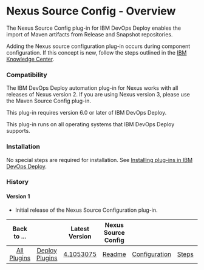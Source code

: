 
# Nexus Source Config - Overview

The Nexus Source Config plug-in for IBM DevOps Deploy enables the import of Maven artifacts from Release and Snapshot repositories.


Adding the Nexus source configuration plug-in occurs during component configuration. If this concept is new, follow the steps outlined in the [IBM Knowledge Center](https://www.ibm.com/docs/en/urbancode-deploy/7.2.3?topic=components-creating).


### Compatibility


The IBM DevOps Deploy automation plug-in for Nexus works with all releases of Nexus version 2. If you are using Nexus version 3, please use the Maven Source Config plug-in.

This plug-in requires version 6.0 or later of IBM DevOps Deploy.

This plug-in runs on all operating systems that IBM DevOps Deploy supports.


### Installation


No special steps are required for installation. See [Installing plug-ins in IBM DevOps Deploy](https://community.ibm.com/community/user/wasdevops/blogs/laurel-dickson-bull1/2022/06/13/install-plugins "Installing plug-ins in IBM DevOps Deploy").


### History

#### Version 1

* Initial release of the Nexus Source Configuration plug-in.

|Back to ...||Latest Version|Nexus Source Config ||||
| :---: | :---: | :---: | :---: | :---: | :---: | :---: |
|[All Plugins](../../index.md)|[Deploy Plugins](../README.md)|[4.1053075](https://raw.githubusercontent.com/UrbanCode/IBM-UCD-PLUGINS/main/files/nexus-source-config/Nexus-Source-Config-4.1053075.zip)|[Readme](README.md)|[Configuration](configuration.md)|[Steps](steps.md)|[Downloads](downloads.md)|
